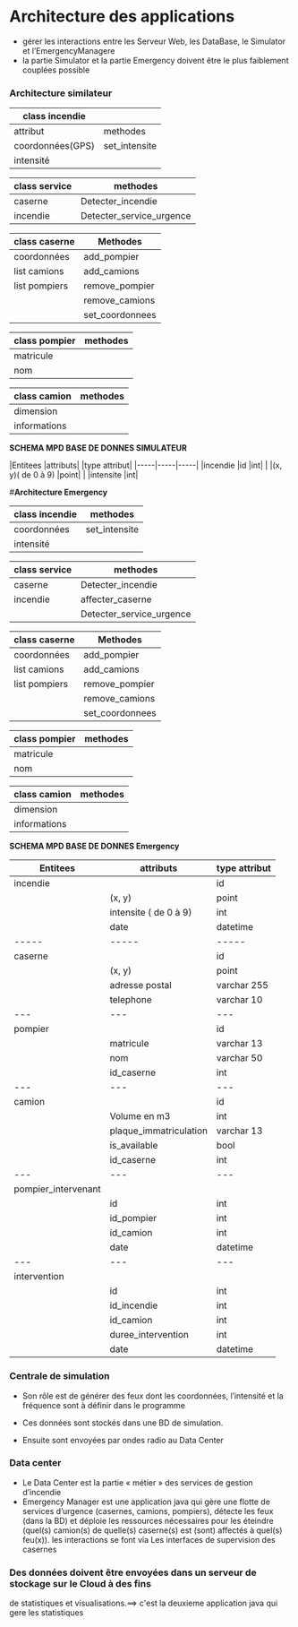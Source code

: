 # Architecture des applications
* gérer les interactions entre les Serveur Web, les DataBase, le Simulator et l’EmergencyManagere
* la partie Simulator et la partie Emergency doivent être le plus faiblement couplées
possible

### Architecture similateur

|class incendie 					| |
|---|---|
|attribut						|methodes|
|coordonnées(GPS)					|set_intensite|
|intensité				 		||
	
|class service 						|methodes
|---|---|
|caserne						|Detecter_incendie
|incendie						|Detecter_service_urgence 
						
	
	
|class caserne					|Methodes
|---|---|
|coordonnées					|add_pompier
|list camions					|add_camions
|list pompiers					|remove_pompier
|						|remove_camions
|						|set_coordonnees
	
|class pompier             			|methodes|
|---|---|
|matricule
|nom
	
|class camion      				|methodes|
|---|---|
|dimension|
|informations|


**SCHEMA MPD BASE DE DONNES SIMULATEUR**

|Entitees					|attributs|			|type attribut|	
|-----|-----|-----|
|incendie					|id				|int|
|						|(x, y)( de 0 à 9)		|point|
|						|intensite			|int|
							

#**Architecture Emergency**	
	
|class incendie 				|methodes|
|---|---|
|coordonnées					|set_intensite|
|intensité				 	|
	
|class service 				|methodes
|---|---|
|caserne				|Detecter_incendie
|incendie				|affecter_caserne
|					|Detecter_service_urgence 
	
|class caserne				|Methodes
|---|---|
|coordonnées			|add_pompier
|list camions			|add_camions
|list pompiers			|remove_pompier
|				|remove_camions
|				|set_coordonnees
	
|class pompier             	|methodes|
|-----|-----|
|matricule|
|nom|
	
|class camion      			|methodes|
|-----|----|
|dimension				|
|informations				|	
	
**SCHEMA MPD BASE DE DONNES Emergency**

|Entitees					|attributs				|type attribut|	
|-----|-----|-----|
|incendie|					|id					|int|
| 						|(x, y)				    	|point|
| 						|intensite ( de 0 à 9)			|int|
| 						|date					|datetime|
|-----|-----|-----|
|caserne|					|id					|int|
| 						|(x, y)				    	|point|
| 						|adresse postal		    		|varchar 255|
|						|telephone				|varchar 10|
|---|---|---|
|pompier|					|id					|int|
| 						|matricule				|varchar 13|
| 						|nom					|varchar 50|
| 						|id_caserne			    	|int|
|---|---|---|
|camion |					|id					    |int|
|   						|Volume en m3			|int|	
| 						|plaque_immatriculation		|varchar 13|
| 						|is_available			|bool|
| 						|id_caserne			    |int|
|---|---|---|
|pompier_intervenant|
| 							|id					    |int|
| 							|id_pompier			    |int|
| 							|id_camion				|int|
| 							|date					|datetime|
|---|---|---|
|intervention |
| 							|id					    |int|
| 							|id_incendie			|int|
| 							|id_camion				|int|			
| 							|duree_intervention	    |int|
| 							|date					|datetime|





### Centrale de simulation 

*	Son rôle est de générer des feux dont les coordonnées, l’intensité et la fréquence sont à définir dans le programme 

*	Ces données sont stockés dans une BD de simulation. 

*	Ensuite sont envoyées par ondes radio au Data Center 

### Data center 
* Le Data Center est la partie « métier » des services de gestion d’incendie
* Emergency Manager est une application java qui gère une flotte de services d’urgence 
(casernes, camions, pompiers), détecte les feux (dans la BD) et déploie les ressources nécessaires pour les
éteindre (quel(s) camion(s) de quelle(s) caserne(s) est (sont) affectés à quel(s) feu(x)). 
les interactions se font via Les interfaces de supervision des casernes

### Des données doivent être envoyées dans un serveur de stockage sur le Cloud à des fins
de statistiques et visualisations.==> c'est la deuxieme application java qui gere les statistiques 

